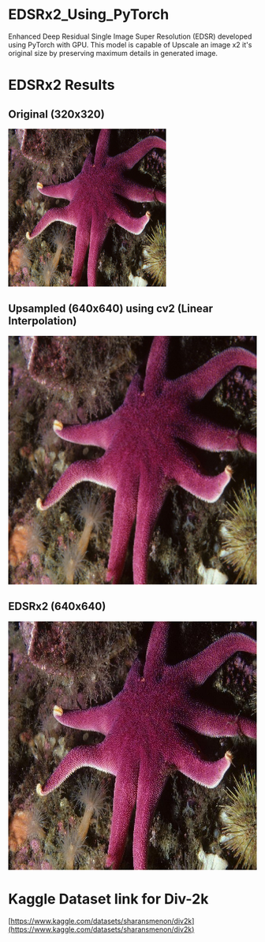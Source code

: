 # EDSRx2_Using_PyTorch
Enhanced Deep Residual Single Image Super Resolution (EDSR) developed using PyTorch with GPU. This model is capable of Upscale an image x2 it's original size by preserving maximum details in generated image.
# EDSRx2 Results

## Original (320x320)
![Original](./images/0001.png)

## Upsampled (640x640) using cv2 (Linear Interpolation)
![Upsampled using cv2](./images/CV2.jpg)

## EDSRx2 (640x640)
![EDSRx2](./images/upscaled_image.jpg)

# Kaggle Dataset link for Div-2k
[https://www.kaggle.com/datasets/sharansmenon/div2k](https://www.kaggle.com/datasets/sharansmenon/div2k)
